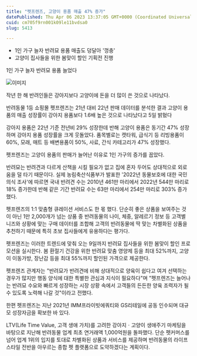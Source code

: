 ```yaml
---
title: "펫프렌즈, 고양이 용품 매출 47% 증가"
datePublished: Thu Apr 06 2023 13:37:05 GMT+0000 (Coordinated Universal Time)
cuid: cm705f9rn001k09le11bvdsa0
slug: 5413

---
```



- 1인 가구 늘자 반려묘 용품 매출도 덩달아 '껑충'
- 고양이 집사들을 위한 봄맞이 할인 기획전 진행

1인 가구 늘자 반려묘 용품 늘었다

![이미지](https://cdn.hashnode.com/res/hashnode/image/upload/v1739258195767/79ca372f-8e67-4a6b-b546-f54d7e71f481.png)

작년 한 해 반려인들은 강아지보다 고양이에 돈을 더 많이 쓴 것으로 나타났다.

반려동물 1등 쇼핑몰 펫프렌즈는 21년 대비 22년 판매 데이터를 분석한 결과 고양이 용품의 매출 성장률이 강아지 용품보다 1.6배 높은 것으로 나타났다고 5일 밝혔다

강아지 용품은 22년 기준 전년비 29% 성장한데 반해 고양이 용품은 동기간 47% 성장하며 강아지 용품 성장률을 크게 웃돌았다. 품목별로는 캣타워, 급식기 등 리빙용품이 60%, 모래, 매트 등 배변용품이 50%, 사료, 간식 카테고리가 47% 성장했다.

펫프렌즈는 고양이 용품의 판매가 늘어난 이유로 1인 가구의 증가를 꼽았다.

반려묘는 반려견과 다르게 산책을 시킬 필요가 없고 집에 혼자 두어도 상대적으로 외로움을 덜 타기 때문이다. 실제 농림축산식품부가 발표한 '2022년 동물보호에 대한 국민의식 조사'에 따르면 국내 반려견 수는 2010년 461만 마리에서 2022년 544만 마리로 18% 증가한데 반해 같은 기간 반려묘 수는 63만 마리에서 254만 마리로 303% 증가했다.

펫프렌즈의 1:1 맞춤형 큐레이션 서비스도 한 몫 했다. 단순히 좋은 상품을 보여주는 것이 아닌 1만 2,000개가 넘는 상품 중 반려동물의 나이, 체중, 알레르기 정보 등 고객별 니즈와 상황에 맞는 구매 데이터를 조합해 고객의 반려동물에 딱 맞는 차별화된 상품을 추천하기 때문에 특히 초보 집사들에게 유용하다는 평가다.

펫프렌즈는 이러한 트렌드에 맞춰 오는 9일까지 반려묘 집사들을 위한 봄맞이 할인 프로모션을 실시한다. 봄 환절기 건강을 위한 반려묘 맞춤 영양제 등을 최대 52%까지, 고양이 이동가방, 장난감 등을 최대 55%까지 할인된 가격으로 제공한다.

펫프렌즈 관계자는 "반려묘가 반려견에 비해 상대적으로 양육이 쉽다고 여겨 선택하는 경우가 많지만 행동 양식에 대한 특별한 관심과 지식이 필요하다"며 "펫프렌즈는 늘어나는 반려묘 수요와 빠르게 성장하는 시장 상황 속에서 고객들의 든든한 양육 조력자가 될 수 있도록 노력해 나갈 것"이라고 전했다.

한편 펫프렌즈는 지난 2021년 IMM프라이빗에쿼티와 GS리테일에 공동 인수되며 대규모 성장자금을 확보한 바 있다.

LTV(Life Time Value, 고객 생애 가치)를 고려한 강아지ㆍ고양이 생애주기 마케팅을 바탕으로 지난해 반려동물 업계 최초 연거래액 1,000억원을 돌파했다. 단순 펫커머스를 넘어 업계 1위의 입지를 토대로 차별화된 상품과 서비스를 제공하며 반려동물의 라이프스타일 전반을 아우르는 종합 펫 플랫폼으로 도약하겠다는 계획이다.